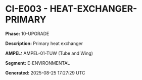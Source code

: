 # CI-E003 - HEAT-EXCHANGER-PRIMARY

**Phase:** 10-UPGRADE

**Description:** Primary heat exchanger

**AMPEL:** AMPEL-01-TUW (Tube and Wing)

**Segment:** E-ENVIRONMENTAL

**Generated:** 2025-08-25 17:27:29 UTC
